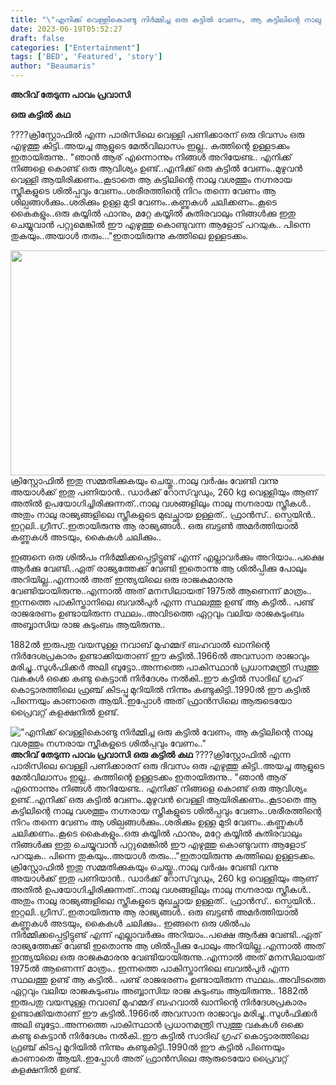 ```yaml
---
title: "\"എനിക്ക് വെള്ളികൊണ്ടു നിർമ്മിച്ച ഒരു കട്ടിൽ വേണം, ആ കട്ടിലിന്റെ നാലു വശത്തും നഗ്നരായ സ്ത്രീകളുടെ ശിൽപ്പവും വേണം..\""
date: 2023-06-19T05:52:27
draft: false
categories: ["Entertainment"]
tags: ['BED', 'Featured', 'story']
author: "Beaumaris"
---
```


<strong>അറിവ് തേടുന്ന പാവം പ്രവാസി</strong>

<strong>ഒരു കട്ടിൽ കഥ</strong>

????ക്രിസ്റ്റോഫിൽ എന്ന പാരിസിലെ വെള്ളി പണിക്കാരന് ഒരു ദിവസം ഒരു എഴുത്തു കിട്ടി..അയച്ച ആളുടെ മേൽവിലാസം ഇല്ല.. കത്തിന്റെ ഉള്ളടക്കം ഇതായിരുന്നു..
"ഞാൻ ആര് എന്നൊന്നും നിങ്ങൾ അറിയേണ്ട.. എനിക്ക് നിങ്ങളെ കൊണ്ട് ഒരു ആവിശ്യം ഉണ്ട്..എനിക്ക് ഒരു കട്ടിൽ വേണം..മുഴുവൻ വെള്ളി ആയിരിക്കണം..കൂടാതെ ആ കട്ടിലിന്റെ നാലു വശത്തും നഗ്നരായ സ്ത്രീകളുടെ ശിൽപ്പവും വേണം..ശരീരത്തിന്റെ നിറം തന്നെ വേണം ആ ശില്പങ്ങൾക്കും..ശരിക്കും ഉള്ള മുടി വേണം..കണ്ണുകൾ ചലിക്കണം..കൂടെ കൈകളും..ഒരു കയ്യിൽ ഫാനും, മറ്റേ കയ്യിൽ കുതിരവാലും നിങ്ങൾക്കു ഇതു ചെയ്യുവാൻ പറ്റുമെങ്കിൽ ഈ എഴുത്തു കൊണ്ടുവന്ന ആളോട് പറയുക.. പിന്നെ തുകയും..അയാൾ തരും..."ഇതായിരുന്നു കത്തിലെ ഉള്ളടക്കം.

<a href="https://cdn.boolokam.com/articles/2023/06/wgegegg.jpg"><img class="size-full wp-image-400140 aligncenter" src="https://cdn.boolokam.com/articles/2023/06/wgegegg.jpg" alt="" width="720" height="360" /></a>ക്രിസ്റ്റോഫിൽ ഇതു സമ്മതിക്കുകയും ചെയ്തു..നാലു വർഷം വേണ്ടി വന്നു അയാൾക്ക്‌ ഇതു പണിയാൻ.. ഡാർക്ക്‌ റോസ്‌വുഡും, 260 kg വെള്ളിയും ആണ് അതിൽ ഉപയോഗിച്ചിരിക്കുന്നത്..നാലു വശങ്ങളിലും നാലു നഗ്നരായ സ്ത്രീകൾ.. അതും നാലു രാജ്യങ്ങളിലെ സ്ത്രീകളുടെ മുഖച്ഛായ ഉള്ളത്.. ഫ്രാൻസ്.. സ്പെയിൻ.. ഇറ്റലി..ഗ്രീസ്..ഇതായിരുന്നു ആ രാജ്യങ്ങൾ.. ഒരു ബട്ടൺ അമർത്തിയാൽ കണ്ണുകൾ അടയും, കൈകൾ ചലിക്കും..

ഇങ്ങനെ ഒരു ശിൽപം നിർമ്മിക്കപ്പെട്ടിട്ടുണ്ട് എന്ന് എല്ലാവർക്കും അറിയാം..പക്ഷെ ആർക്കു വേണ്ടി..ഏത് രാജ്യത്തേക്ക് വേണ്ടി ഇതൊന്നു ആ ശിൽപ്പിക്കു പോലും അറിയില്ല..എന്നാൽ അത് ഇന്ത്യയിലെ ഒരു രാജകുമാരനു വേണ്ടിയായിരുന്നു..എന്നാൽ അത് മനസിലായത് 1975ൽ ആണെന്ന് മാത്രം.. ഇന്നത്തെ പാകിസ്താനിലെ ബവൽപുർ എന്ന സ്ഥലത്തു ഉണ്ട് ആ കട്ടിൽ.. പണ്ട് രാജഭരണം ഉണ്ടായിരുന്ന സ്ഥലം..അവിടത്തെ ഏറ്റവും വലിയ രാജകുടുംബം അബ്ബാസിയ രാജ കുടുംബം ആയിരുന്നു..

1882ൽ ഇരുപതു വയസുള്ള നവാബ് മുഹമ്മദ്‌ ബഹവാൽ ഖാനിന്റെ നിർദേശപ്രകാരം ഉണ്ടാക്കിയതാണ് ഈ കട്ടിൽ..1966ൽ അവസാന രാജാവും മരിച്ചു..സുൾഫിക്കർ അലി ബുട്ടോ..അന്നത്തെ പാകിസ്ഥാൻ പ്രധാനമന്ത്രി സ്വത്തു വകകൾ ഒക്കെ കണ്ടു കെട്ടാൻ നിർദേശം നൽകി..ഈ കട്ടിൽ സാദിഖ് ഗ്രഹ് കൊട്ടാരത്തിലെ ഫ്രഞ്ച് കിടപ്പു മുറിയിൽ നിന്നും കണ്ടുകിട്ടി..1990ൽ ഈ കട്ടിൽ പിന്നെയും കാണാതെ ആയി..ഇപ്പോൾ അത് ഫ്രാൻസിലെ ആരുടെയോ പ്രൈവറ്റ് കളക്ഷനിൽ ഉണ്ട്.


!["എനിക്ക് വെള്ളികൊണ്ടു നിർമ്മിച്ച ഒരു കട്ടിൽ വേണം, ആ കട്ടിലിന്റെ നാലു വശത്തും നഗ്നരായ സ്ത്രീകളുടെ ശിൽപ്പവും വേണം.."](https://cdn.boolokam.com/articles/2023/06/wgegegg.jpg)**അറിവ് തേടുന്ന പാവം പ്രവാസി** **ഒരു കട്ടിൽ കഥ** ????ക്രിസ്റ്റോഫിൽ എന്ന പാരിസിലെ വെള്ളി പണിക്കാരന് ഒരു ദിവസം ഒരു എഴുത്തു കിട്ടി..അയച്ച ആളുടെ മേൽവിലാസം ഇല്ല.. കത്തിന്റെ ഉള്ളടക്കം ഇതായിരുന്നു.. "ഞാൻ ആര് എന്നൊന്നും നിങ്ങൾ അറിയേണ്ട.. എനിക്ക് നിങ്ങളെ കൊണ്ട് ഒരു ആവിശ്യം ഉണ്ട്..എനിക്ക് ഒരു കട്ടിൽ വേണം..മുഴുവൻ വെള്ളി ആയിരിക്കണം..കൂടാതെ ആ കട്ടിലിന്റെ നാലു വശത്തും നഗ്നരായ സ്ത്രീകളുടെ ശിൽപ്പവും വേണം..ശരീരത്തിന്റെ നിറം തന്നെ വേണം ആ ശില്പങ്ങൾക്കും..ശരിക്കും ഉള്ള മുടി വേണം..കണ്ണുകൾ ചലിക്കണം..കൂടെ കൈകളും..ഒരു കയ്യിൽ ഫാനും, മറ്റേ കയ്യിൽ കുതിരവാലും നിങ്ങൾക്കു ഇതു ചെയ്യുവാൻ പറ്റുമെങ്കിൽ ഈ എഴുത്തു കൊണ്ടുവന്ന ആളോട് പറയുക.. പിന്നെ തുകയും..അയാൾ തരും..."ഇതായിരുന്നു കത്തിലെ ഉള്ളടക്കം. [](https://cdn.boolokam.com/articles/2023/06/wgegegg.jpg)ക്രിസ്റ്റോഫിൽ ഇതു സമ്മതിക്കുകയും ചെയ്തു..നാലു വർഷം വേണ്ടി വന്നു അയാൾക്ക്‌ ഇതു പണിയാൻ.. ഡാർക്ക്‌ റോസ്‌വുഡും, 260 kg വെള്ളിയും ആണ് അതിൽ ഉപയോഗിച്ചിരിക്കുന്നത്..നാലു വശങ്ങളിലും നാലു നഗ്നരായ സ്ത്രീകൾ.. അതും നാലു രാജ്യങ്ങളിലെ സ്ത്രീകളുടെ മുഖച്ഛായ ഉള്ളത്.. ഫ്രാൻസ്.. സ്പെയിൻ.. ഇറ്റലി..ഗ്രീസ്..ഇതായിരുന്നു ആ രാജ്യങ്ങൾ.. ഒരു ബട്ടൺ അമർത്തിയാൽ കണ്ണുകൾ അടയും, കൈകൾ ചലിക്കും.. ഇങ്ങനെ ഒരു ശിൽപം നിർമ്മിക്കപ്പെട്ടിട്ടുണ്ട് എന്ന് എല്ലാവർക്കും അറിയാം..പക്ഷെ ആർക്കു വേണ്ടി..ഏത് രാജ്യത്തേക്ക് വേണ്ടി ഇതൊന്നു ആ ശിൽപ്പിക്കു പോലും അറിയില്ല..എന്നാൽ അത് ഇന്ത്യയിലെ ഒരു രാജകുമാരനു വേണ്ടിയായിരുന്നു..എന്നാൽ അത് മനസിലായത് 1975ൽ ആണെന്ന് മാത്രം.. ഇന്നത്തെ പാകിസ്താനിലെ ബവൽപുർ എന്ന സ്ഥലത്തു ഉണ്ട് ആ കട്ടിൽ.. പണ്ട് രാജഭരണം ഉണ്ടായിരുന്ന സ്ഥലം..അവിടത്തെ ഏറ്റവും വലിയ രാജകുടുംബം അബ്ബാസിയ രാജ കുടുംബം ആയിരുന്നു.. 1882ൽ ഇരുപതു വയസുള്ള നവാബ് മുഹമ്മദ്‌ ബഹവാൽ ഖാനിന്റെ നിർദേശപ്രകാരം ഉണ്ടാക്കിയതാണ് ഈ കട്ടിൽ..1966ൽ അവസാന രാജാവും മരിച്ചു..സുൾഫിക്കർ അലി ബുട്ടോ..അന്നത്തെ പാകിസ്ഥാൻ പ്രധാനമന്ത്രി സ്വത്തു വകകൾ ഒക്കെ കണ്ടു കെട്ടാൻ നിർദേശം നൽകി..ഈ കട്ടിൽ സാദിഖ് ഗ്രഹ് കൊട്ടാരത്തിലെ ഫ്രഞ്ച് കിടപ്പു മുറിയിൽ നിന്നും കണ്ടുകിട്ടി..1990ൽ ഈ കട്ടിൽ പിന്നെയും കാണാതെ ആയി..ഇപ്പോൾ അത് ഫ്രാൻസിലെ ആരുടെയോ പ്രൈവറ്റ് കളക്ഷനിൽ ഉണ്ട്.
